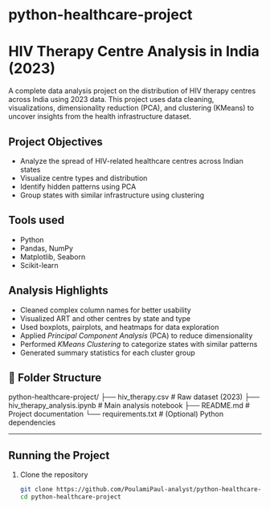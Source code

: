 # python-healthcare-project
# HIV Therapy Centre Analysis in India (2023)
A complete data analysis project on the distribution of HIV therapy centres across India using 2023 data. This project uses data cleaning, visualizations, dimensionality reduction (PCA), and clustering (KMeans) to uncover insights from the health infrastructure dataset.
## Project Objectives
- Analyze the spread of HIV-related healthcare centres across Indian states
- Visualize centre types and distribution
- Identify hidden patterns using PCA
- Group states with similar infrastructure using clustering
## Tools used

- Python
- Pandas, NumPy
- Matplotlib, Seaborn
- Scikit-learn


## Analysis Highlights

- Cleaned complex column names for better usability  
- Visualized ART and other centres by state and type  
- Used boxplots, pairplots, and heatmaps for data exploration  
- Applied *Principal Component Analysis* (PCA) to reduce dimensionality  
- Performed *KMeans Clustering* to categorize states with similar patterns  
- Generated summary statistics for each cluster group  


## 📁 Folder Structure
python-healthcare-project/
├── hiv_therapy.csv # Raw dataset (2023)
├── hiv_therapy_analysis.ipynb # Main analysis notebook
├── README.md # Project documentation
└── requirements.txt # (Optional) Python dependencies

---

## Running the Project

1. Clone the repository  
   ```bash
   git clone https://github.com/PoulamiPaul-analyst/python-healthcare-project.git
   cd python-healthcare-project
